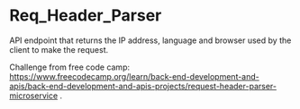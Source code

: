 # Req_Header_Parser

API endpoint that returns the IP address, language and browser used by the client to make the request.

Challenge from free code camp: https://www.freecodecamp.org/learn/back-end-development-and-apis/back-end-development-and-apis-projects/request-header-parser-microservice .
